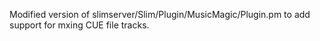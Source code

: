Modified version of slimserver/Slim/Plugin/MusicMagic/Plugin.pm to add support
for mxing CUE file tracks.
